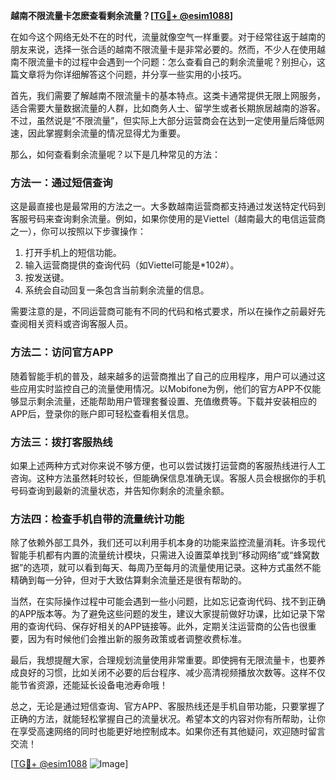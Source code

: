 **越南不限流量卡怎麽查看剩余流量？[[TG💪+ @esim1088](https://t.me/s/esim1088)]**

在如今这个网络无处不在的时代，流量就像空气一样重要。对于经常往返于越南的朋友来说，选择一张合适的越南不限流量卡是非常必要的。然而，不少人在使用越南不限流量卡的过程中会遇到一个问题：怎么查看自己的剩余流量呢？别担心，这篇文章将为你详细解答这个问题，并分享一些实用的小技巧。

首先，我们需要了解越南不限流量卡的基本特点。这类卡通常提供无限上网服务，适合需要大量数据流量的人群，比如商务人士、留学生或者长期旅居越南的游客。不过，虽然说是“不限流量”，但实际上大部分运营商会在达到一定使用量后降低网速，因此掌握剩余流量的情况显得尤为重要。

那么，如何查看剩余流量呢？以下是几种常见的方法：

### 方法一：通过短信查询

这是最直接也是最常用的方法之一。大多数越南运营商都支持通过发送特定代码到客服号码来查询剩余流量。例如，如果你使用的是Viettel（越南最大的电信运营商之一），你可以按照以下步骤操作：

1. 打开手机上的短信功能。
2. 输入运营商提供的查询代码（如Viettel可能是*102#）。
3. 按发送键。
4. 系统会自动回复一条包含当前剩余流量的信息。

需要注意的是，不同运营商可能有不同的代码和格式要求，所以在操作之前最好先查阅相关资料或咨询客服人员。

### 方法二：访问官方APP

随着智能手机的普及，越来越多的运营商推出了自己的应用程序，用户可以通过这些应用实时监控自己的流量使用情况。以Mobifone为例，他们的官方APP不仅能够显示剩余流量，还能帮助用户管理套餐设置、充值缴费等。下载并安装相应的APP后，登录你的账户即可轻松查看相关信息。

### 方法三：拨打客服热线

如果上述两种方式对你来说不够方便，也可以尝试拨打运营商的客服热线进行人工咨询。这种方法虽然耗时较长，但能确保信息准确无误。客服人员会根据你的手机号码查询到最新的流量状态，并告知你剩余的流量余额。

### 方法四：检查手机自带的流量统计功能

除了依赖外部工具外，我们还可以利用手机本身的功能来监控流量消耗。许多现代智能手机都有内置的流量统计模块，只需进入设置菜单找到“移动网络”或“蜂窝数据”的选项，就可以看到每天、每周乃至每月的流量使用记录。这种方式虽然不能精确到每一分钟，但对于大致估算剩余流量还是很有帮助的。

当然，在实际操作过程中可能会遇到一些小问题，比如忘记查询代码、找不到正确的APP版本等。为了避免这些问题的发生，建议大家提前做好功课，比如记录下常用的查询代码、保存好相关的APP链接等。此外，定期关注运营商的公告也很重要，因为有时候他们会推出新的服务政策或者调整收费标准。

最后，我想提醒大家，合理规划流量使用非常重要。即使拥有无限流量卡，也要养成良好的习惯，比如关闭不必要的后台程序、减少高清视频播放次数等。这样不仅能节省资源，还能延长设备电池寿命哦！

总之，无论是通过短信查询、官方APP、客服热线还是手机自带功能，只要掌握了正确的方法，就能轻松掌握自己的流量状况。希望本文的内容对你有所帮助，让你在享受高速网络的同时也能更好地控制成本。如果你还有其他疑问，欢迎随时留言交流！

[[TG💪+ @esim1088](https://t.me/s/esim1088) ![Image](https://i.postimg.cc/4NQfJmqS/Snipaste-2025-05-13-00-14-12.png)]